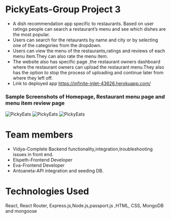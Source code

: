 # PickyEats-Group Project 3
* A dish recommendation app specific to restaurants. Based on user ratings people can search a restaurant’s menu and see which dishes are the most popular.
* Users can search for the retaurants by name and city or by selecting one of the categories from the dropdown.
* Users can view the menu of the restaurants,ratings and reviews of each menu item.They can also rate the menu item.
* The website also has specific page ,the restaurant owners dashboard where the restaurant owners can upload the restaurant menu.They also has the option to stop the process of uploading and continue later from where they left off.
* Link to deployed app https://infinite-inlet-43626.herokuapp.com/

### Sample Screenshots of Homepage, Restaurant menu page and menu item review page

![PickyEats](https://github.com/nvidyakarthik/PickyEats/blob/master/client/public/homepage.png)
![PickyEats](https://github.com/nvidyakarthik/PickyEats/blob/master/client/public/menupage.png)
![PickyEats](https://github.com/nvidyakarthik/PickyEats/blob/master/client/public/menuitempage.png)


# Team members
* Vidya-Complete Backend functionality,integration,troubleshooting issues in front end.
* Elspeth-Frontend Developer
* Eva-Frontend Developer
* Antoaneta-API integration and seeding DB.

# Technologies Used
React, React Router, Express.js,Node.js,passport.js ,HTML, CSS, MongoDB and mongoose






